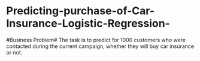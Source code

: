 # Predicting-purchase-of-Car-Insurance-Logistic-Regression-
#Business Problem#
The task is to predict for 1000 customers who were contacted during the current campaign, whether they will buy car insurance or not.

